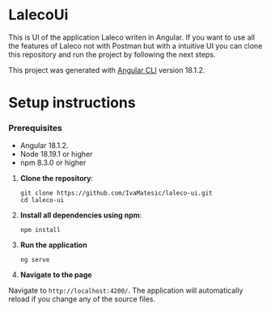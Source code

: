 # LalecoUi

This is UI of the application Laleco writen in Angular. If you want to use all the features of Laleco not with Postman but with a intuitive UI you can clone this repository and run the project by following the next steps.

This project was generated with [Angular CLI](https://github.com/angular/angular-cli) version 18.1.2.

# Setup instructions
### Prerequisites

- Angular 18.1.2.
- Node 18.19.1 or higher
- npm 8.3.0 or higher

1. **Clone the repository**:

   ```
   git clone https://github.com/IvaMatesic/laleco-ui.git
   cd laleco-ui
   ```

2. **Install all dependencies using npm**:

   ```
   npm install
   ```
3. **Run the application**
   ```
   ng serve
   ```
4. **Navigate to the page**

Navigate to `http://localhost:4200/`. The application will automatically reload if you change any of the source files.
   

